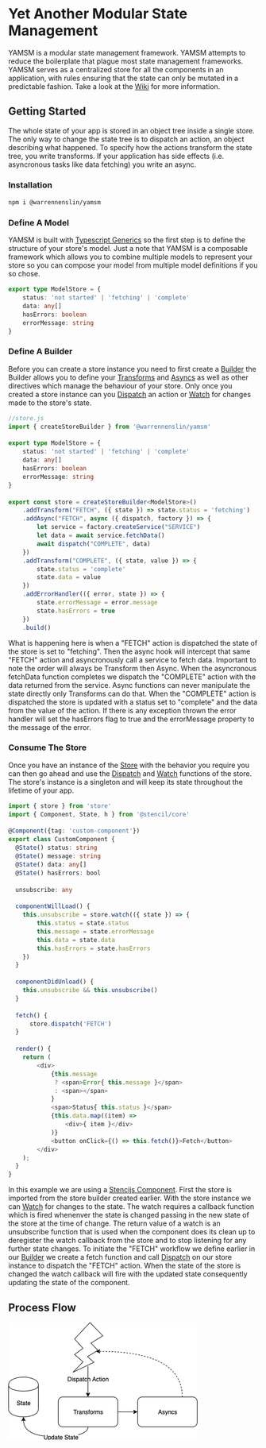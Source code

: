 # Yet Another Modular State Management
YAMSM is a modular state management framework. YAMSM attempts to reduce the boilerplate that plague most state management frameworks. YAMSM serves as a centralized store for all the components in an application, with rules ensuring that the state can only be mutated in a predictable fashion. Take a look at the [Wiki](https://github.com/Warrenn/yamsm/wiki) for more information.
## Getting Started
The whole state of your app is stored in an object tree inside a single store. The only way to change the state tree is to dispatch an action, an object describing what happened. To specify how the actions transform the state tree, you write transforms. If your application has side effects (i.e. asyncronous tasks like data fetching) you write an async.
### Installation
```sh
npm i @warrennenslin/yamsm
```
### Define A Model
YAMSM is built with [Typescript Generics](https://www.typescriptlang.org/docs/handbook/generics.html) so the first step is to define the structure of your store's model. Just a note that YAMSM is a composable framework which allows you to combine multiple models to represent your store so you can compose your model from multiple model definitions if you so chose.
```typescript
export type ModelStore = {
    status: 'not started' | 'fetching' | 'complete'
    data: any[]
    hasErrors: boolean
    errorMessage: string
}
```
### Define A Builder
Before you can create a store instance you need to first create a [Builder](https://github.com/Warrenn/yamsm/wiki/Builder) the Builder allows you to define your [Transforms](https://github.com/Warrenn/yamsm/wiki/Transforms) and [Asyncs](https://github.com/Warrenn/yamsm/wiki/Asyncs) as well as other directives which manage the behaviour of your store. Only once you created a store instance can you [Dispatch](https://github.com/Warrenn/yamsm/wiki/Store#dispatch) an action or [Watch](https://github.com/Warrenn/yamsm/wiki/Store#watch) for changes made to the store's state.
```typescript
//store.js
import { createStoreBuilder } from '@warrennenslin/yamsm'

export type ModelStore = {
    status: 'not started' | 'fetching' | 'complete'
    data: any[]
    hasErrors: boolean
    errorMessage: string
}

export const store = createStoreBuilder<ModelStore>()
    .addTransform("FETCH", ({ state }) => state.status = 'fetching')
    .addAsync("FETCH", async ({ dispatch, factory }) => {
        let service = factory.createService("SERVICE")
        let data = await service.fetchData()
        await dispatch("COMPLETE", data)
    })
    .addTransform("COMPLETE", ({ state, value }) => {
        state.status = 'complete'
        state.data = value
    })
    .addErrorHandler(({ error, state }) => {
        state.errorMessage = error.message
        state.hasErrors = true
    })
    .build()
```
What is happening here is when a "FETCH" action is dispatched the state of the store is set to "fetching". Then the async hook will intercept that same "FETCH" action and asyncronously call a service to fetch data. Important to note the order will always be Transform then Async. When the asyncronous fetchData function completes we dispatch the "COMPLETE" action with the data returned from the service. Async functions can never manipulate the state directly only Transforms can do that. When the "COMPLETE" action is dispatched the store is updated with a status set to "complete" and the data from the value of the action. If there is any exception thrown the error handler will set the hasErrors flag to true and the errorMessage property to the message of the error.
### Consume The Store
Once you have an instance of the [Store](https://github.com/Warrenn/yamsm/wiki/Store) with the behavior you require you can then go ahead and use the [Dispatch](https://github.com/Warrenn/yamsm/wiki/Store#dispatch) and [Watch](https://github.com/Warrenn/yamsm/wiki/Store#watch) functions of the store. The store's instance is a singleton and will keep its state throughout the lifetime of your app.
```typescript
import { store } from 'store'
import { Component, State, h } from '@stencil/core'

@Component({tag: 'custom-component'})
export class CustomComponent {
  @State() status: string
  @State() message: string
  @State() data: any[]
  @State() hasErrors: bool

  unsubscribe: any

  componentWillLoad() {
    this.unsubscribe = store.watch(({ state }) => {
        this.status = state.status
        this.message = state.errorMessage
        this.data = state.data
        this.hasErrors = state.hasErrors
    })
  }

  componentDidUnload() {
    this.unsubscribe && this.unsubscribe()
  }

  fetch() {
      store.dispatch('FETCH')
  }

  render() {
    return (
        <div>
            {this.message 
             ? <span>Error{ this.message }</span>
             : <span></span>
            }
            <span>Status{ this.status }</span>
            {this.data.map((item) =>
                <div>{ item }</div>
            )}
            <button onClick={() => this.fetch()}>Fetch</button>
        </div>
    );
  }
}
```
In this example we are using a [Stencijs Component](https://stenciljs.com/docs/component). First the store is imported from the store builder created earlier. With the store instance we can [Watch](https://github.com/Warrenn/yamsm/wiki/Store#watch) for changes to the state. The watch requires a callback function which is fired whenenver the state is changed passing in the new state of the store at the time of change. The return value of a watch is an unsubscribe function that is used when the component does its clean up to deregister the watch callback from the store and to stop listening for any further state changes. To initiate the "FETCH" workflow we define earlier in our [Builder](https://github.com/Warrenn/yamsm/wiki/Builder) we create a fetch function and call [Dispatch](https://github.com/Warrenn/yamsm/wiki/Store#dispatch) on our store instance to dispatch the "FETCH" action. When the state of the store is changed the watch callback will fire with the updated state consequently updating the state of the component.
## Process Flow
![Lifecycle](StateFlow.png)